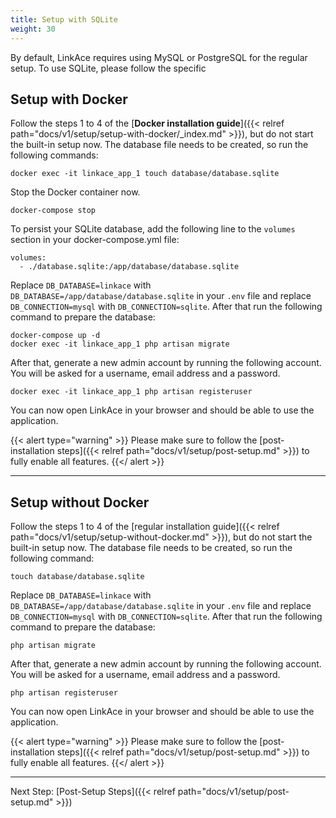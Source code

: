 ```yaml
---
title: Setup with SQLite
weight: 30
---
```


By default, LinkAce requires using MySQL or PostgreSQL for the regular setup. To use SQLite, please follow the specific


## Setup with Docker

Follow the steps 1 to 4 of the [**Docker installation guide**]({{< relref path="docs/v1/setup/setup-with-docker/_index.md" >}}), but do not start the built-in setup now. The database file needs to be created, so run the following commands:

```
docker exec -it linkace_app_1 touch database/database.sqlite
```

Stop the Docker container now.

```
docker-compose stop
```

To persist your SQLite database, add the following line to the `volumes` section in your docker-compose.yml file:

```
volumes:
  - ./database.sqlite:/app/database/database.sqlite
```

Replace `DB_DATABASE=linkace` with `DB_DATABASE=/app/database/database.sqlite` in your `.env` file and replace `DB_CONNECTION=mysql` with `DB_CONNECTION=sqlite`.
After that run the following command to prepare the database:

```
docker-compose up -d
docker exec -it linkace_app_1 php artisan migrate
```

After that, generate a new admin account by running the following account. You will be asked for a username, email address and a password.

```
docker exec -it linkace_app_1 php artisan registeruser
```

You can now open LinkAce in your browser and should be able to use the application.

{{< alert type="warning" >}}
Please make sure to follow the [post-installation steps]({{< relref path="docs/v1/setup/post-setup.md" >}}) to fully enable all features.
{{</ alert >}}


---


## Setup without Docker

Follow the steps 1 to 4 of the [regular installation guide]({{< relref path="docs/v1/setup/setup-without-docker.md" >}}), but do not start the built-in setup now. The database file needs to be created, so run the following command:

```
touch database/database.sqlite
```

Replace `DB_DATABASE=linkace` with `DB_DATABASE=/app/database/database.sqlite` in your `.env` file and replace `DB_CONNECTION=mysql` with `DB_CONNECTION=sqlite`.
After that run the following command to prepare the database:

```
php artisan migrate
```

After that, generate a new admin account by running the following account. You will be asked for a username, email address and a password.

```
php artisan registeruser
```

You can now open LinkAce in your browser and should be able to use the application.

{{< alert type="warning" >}}
Please make sure to follow the [post-installation steps]({{< relref path="docs/v1/setup/post-setup.md" >}}) to fully enable all features.
{{</ alert >}}

---


Next Step: [Post-Setup Steps]({{< relref path="docs/v1/setup/post-setup.md" >}})
